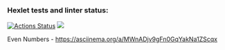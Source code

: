 ### Hexlet tests and linter status:
[![Actions Status](https://github.com/Reydenge/java-project-61/workflows/hexlet-check/badge.svg)](https://github.com/Reydenge/java-project-61/actions) <a href="https://codeclimate.com/github/Reydenge/java-project-61/maintainability"><img src="https://api.codeclimate.com/v1/badges/7fe4137899b62e43af2e/maintainability" /></a>

Even Numbers - https://asciinema.org/a/MWnADjv9gFn0GqYakNa1ZScqx
